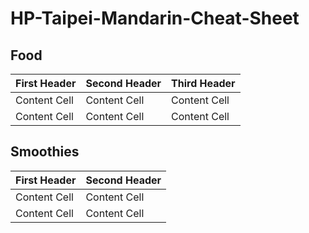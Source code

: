 # HP-Taipei-Mandarin-Cheat-Sheet

## Food

First Header  | Second Header  | Third Header
------------- | -------------  | -------------
Content Cell  | Content Cell   | Content Cell
Content Cell  | Content Cell   | Content Cell

## Smoothies

First Header  | Second Header
------------- | -------------
Content Cell  | Content Cell
Content Cell  | Content Cell
